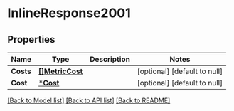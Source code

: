 # InlineResponse2001

## Properties
Name | Type | Description | Notes
------------ | ------------- | ------------- | -------------
**Costs** | [**[]MetricCost**](MetricCost.md) |  | [optional] [default to null]
**Cost** | [***Cost**](Cost.md) |  | [optional] [default to null]

[[Back to Model list]](../README.md#documentation-for-models) [[Back to API list]](../README.md#documentation-for-api-endpoints) [[Back to README]](../README.md)

